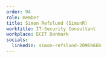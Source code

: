 ```yaml
---
order: 94
role: member
title: Simon Refslund (SimonR)
worktitle: IT-Security Consultant
workplace: ECIT Danmark
socials:
  linkedin: simon-refslund-2096b66b
---
```


